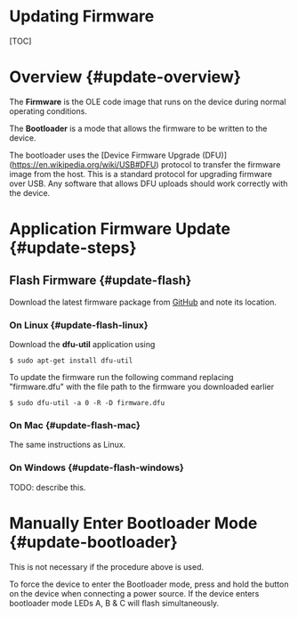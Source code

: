 Updating Firmware
================

[TOC]

# Overview {#update-overview}

The **Firmware** is the OLE code image that runs on the device during normal
operating conditions.

The **Bootloader** is a mode that allows the firmware to be written to the
device.

The bootloader uses the 
[Device Firmware Upgrade (DFU)]
(https://en.wikipedia.org/wiki/USB#DFU)
protocol to transfer the firmware image from the host. This is a standard
protocol for upgrading firmware over USB. Any software that allows DFU uploads
should work correctly with the device.

# Application Firmware Update {#update-steps}

## Flash Firmware {#update-flash}
Download the latest firmware package from [GitHub] and note its location.

### On Linux {#update-flash-linux}
Download the **dfu-util** application using

    $ sudo apt-get install dfu-util

To update the firmware run the following command replacing "firmware.dfu" with the file path to the firmware you downloaded earlier

    $ sudo dfu-util -a 0 -R -D firmware.dfu

### On Mac {#update-flash-mac}

The same instructions as Linux.

### On Windows {#update-flash-windows}

TODO: describe this.

# Manually Enter Bootloader Mode {#update-bootloader}

This is not necessary if the procedure above is used.

To force the device to enter the Bootloader mode, press and hold the button on
the device when connecting a power source. If the device enters bootloader mode
LEDs A, B & C will flash simultaneously.

[GitHub]:	https://github.com/OpenLightingProject/ja-rule/releases	"github"
